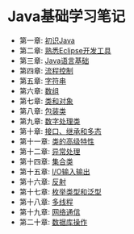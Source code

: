 # Java基础学习笔记 #
- 第一章: [初识Java](./01.md)
- 第二章: [熟悉Eclipse开发工具](./02.md)
- 第三章: [Java语言基础](./03.md)
- 第四章: [流程控制](./04.md)
- 第五章: [字符串](./05.md)
- 第六章: [数组](./06.md)
- 第七章: [类和对象](./07.md)
- 第八章: [包装类](./08.md)
- 第九章: [数字处理类](./09.md)
- 第十章: [接口、继承和多态](./10.md)
- 第十一章: [类的高级特性](./11.md)
- 第十二章: [异常处理](./12.md)
- 第十四章: [集合类](./14.md)
- 第十五章: [I/O输入输出](./15.md)
- 第十六章: [反射](./16.md)
- 第十七章: [枚举类型和泛型](./17.md)
- 第十八章: [多线程](./18.md)
- 第十九章: [网络通信](./19.md)
- 第二十章: [ 数据库操作](./20.md)